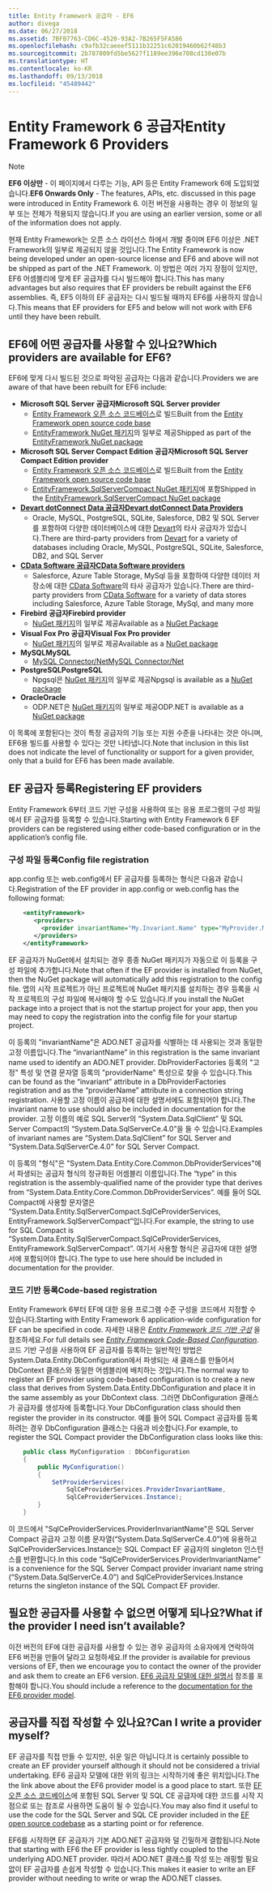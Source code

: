 ```yaml
---
title: Entity Framework 공급자 - EF6
author: divega
ms.date: 06/27/2018
ms.assetid: 7BFB7763-CD6C-4520-93A2-7B265F5FA586
ms.openlocfilehash: c9afb32caeeef5111b32251c62019460b62f48b3
ms.sourcegitcommit: 2b787009fd5be5627f1189ee396e708cd130e07b
ms.translationtype: HT
ms.contentlocale: ko-KR
ms.lasthandoff: 09/13/2018
ms.locfileid: "45489442"
---
```

# <a name="entity-framework-6-providers"></a><span data-ttu-id="55a14-102">Entity Framework 6 공급자</span><span class="sxs-lookup"><span data-stu-id="55a14-102">Entity Framework 6 Providers</span></span>
> [!NOTE]
> <span data-ttu-id="55a14-103">**EF6 이상만** - 이 페이지에서 다루는 기능, API 등은 Entity Framework 6에 도입되었습니다.</span><span class="sxs-lookup"><span data-stu-id="55a14-103">**EF6 Onwards Only** - The features, APIs, etc. discussed in this page were introduced in Entity Framework 6.</span></span> <span data-ttu-id="55a14-104">이전 버전을 사용하는 경우 이 정보의 일부 또는 전체가 적용되지 않습니다.</span><span class="sxs-lookup"><span data-stu-id="55a14-104">If you are using an earlier version, some or all of the information does not apply.</span></span>

<span data-ttu-id="55a14-105">현재 Entity Framework는 오픈 소스 라이선스 하에서 개발 중이며 EF6 이상은 .NET Framework의 일부로 제공되지 않을 것입니다.</span><span class="sxs-lookup"><span data-stu-id="55a14-105">The Entity Framework is now being developed under an open-source license and EF6 and above will not be shipped as part of the .NET Framework.</span></span> <span data-ttu-id="55a14-106">이 방법은 여러 가지 장점이 있지만, EF6 어셈블리에 맞게 EF 공급자를 다시 빌드해야 합니다.</span><span class="sxs-lookup"><span data-stu-id="55a14-106">This has many advantages but also requires that EF providers be rebuilt against the EF6 assemblies.</span></span> <span data-ttu-id="55a14-107">즉, EF5 이하의 EF 공급자는 다시 빌드될 때까지 EF6를 사용하지 않습니다.</span><span class="sxs-lookup"><span data-stu-id="55a14-107">This means that EF providers for EF5 and below will not work with EF6 until they have been rebuilt.</span></span>

## <a name="which-providers-are-available-for-ef6"></a><span data-ttu-id="55a14-108">EF6에 어떤 공급자를 사용할 수 있나요?</span><span class="sxs-lookup"><span data-stu-id="55a14-108">Which providers are available for EF6?</span></span>

<span data-ttu-id="55a14-109">EF6에 맞게 다시 빌드된 것으로 파악된 공급자는 다음과 같습니다.</span><span class="sxs-lookup"><span data-stu-id="55a14-109">Providers we are aware of that have been rebuilt for EF6 include:</span></span>

*   <span data-ttu-id="55a14-110">**Microsoft SQL Server 공급자**</span><span class="sxs-lookup"><span data-stu-id="55a14-110">**Microsoft SQL Server provider**</span></span>
    *   <span data-ttu-id="55a14-111">[Entity Framework 오픈 소스 코드베이스](http://github.com/aspnet/EntityFramework6)로 빌드</span><span class="sxs-lookup"><span data-stu-id="55a14-111">Built from the [Entity Framework open source code base](http://github.com/aspnet/EntityFramework6)</span></span>
    *   <span data-ttu-id="55a14-112">[EntityFramework NuGet 패키지](http://nuget.org/packages/EntityFramework)의 일부로 제공</span><span class="sxs-lookup"><span data-stu-id="55a14-112">Shipped as part of the [EntityFramework NuGet package](http://nuget.org/packages/EntityFramework)</span></span>
*   <span data-ttu-id="55a14-113">**Microsoft SQL Server Compact Edition 공급자**</span><span class="sxs-lookup"><span data-stu-id="55a14-113">**Microsoft SQL Server Compact Edition provider**</span></span>
    *   <span data-ttu-id="55a14-114">[Entity Framework 오픈 소스 코드베이스](http://github.com/aspnet/EntityFramework6)로 빌드</span><span class="sxs-lookup"><span data-stu-id="55a14-114">Built from the [Entity Framework open source code base](http://github.com/aspnet/EntityFramework6)</span></span>
    *   <span data-ttu-id="55a14-115">[EntityFramework.SqlServerCompact NuGet 패키지](http://nuget.org/packages/EntityFramework.SqlServerCompact)에 포함</span><span class="sxs-lookup"><span data-stu-id="55a14-115">Shipped in the [EntityFramework.SqlServerCompact NuGet package](http://nuget.org/packages/EntityFramework.SqlServerCompact)</span></span>
*   [<span data-ttu-id="55a14-116">**Devart dotConnect Data 공급자**</span><span class="sxs-lookup"><span data-stu-id="55a14-116">**Devart dotConnect Data Providers**</span></span>](http://www.devart.com/dotconnect/)
    *   <span data-ttu-id="55a14-117">Oracle, MySQL, PostgreSQL, SQLite, Salesforce, DB2 및 SQL Server를 포함하여 다양한 데이터베이스에 대한 [Devart](http://www.devart.com/)의 타사 공급자가 있습니다.</span><span class="sxs-lookup"><span data-stu-id="55a14-117">There are third-party providers from [Devart](http://www.devart.com/) for a variety of databases including Oracle, MySQL, PostgreSQL, SQLite, Salesforce, DB2, and SQL Server</span></span>
*   [<span data-ttu-id="55a14-118">**CData Software 공급자**</span><span class="sxs-lookup"><span data-stu-id="55a14-118">**CData Software providers**</span></span>](http://www.cdata.com/ado/)
    *   <span data-ttu-id="55a14-119">Salesforce, Azure Table Storage, MySql 등을 포함하여 다양한 데이터 저장소에 대한 [CData Software](http://www.cdata.com/ado/)의 타사 공급자가 있습니다.</span><span class="sxs-lookup"><span data-stu-id="55a14-119">There are third-party providers from [CData Software](http://www.cdata.com/ado/) for a variety of data stores including Salesforce, Azure Table Storage, MySql, and many more</span></span>
*   <span data-ttu-id="55a14-120">**Firebird 공급자**</span><span class="sxs-lookup"><span data-stu-id="55a14-120">**Firebird provider**</span></span>
    *   <span data-ttu-id="55a14-121">[NuGet 패키지](http://www.nuget.org/packages/FirebirdSql.Data.FirebirdClient/)의 일부로 제공</span><span class="sxs-lookup"><span data-stu-id="55a14-121">Available as a [NuGet Package](http://www.nuget.org/packages/FirebirdSql.Data.FirebirdClient/)</span></span>
*   <span data-ttu-id="55a14-122">**Visual Fox Pro 공급자**</span><span class="sxs-lookup"><span data-stu-id="55a14-122">**Visual Fox Pro provider**</span></span>
    *   <span data-ttu-id="55a14-123">[NuGet 패키지](https://www.nuget.org/packages/VFPEntityFrameworkProvider2/)의 일부로 제공</span><span class="sxs-lookup"><span data-stu-id="55a14-123">Available as a [NuGet package](https://www.nuget.org/packages/VFPEntityFrameworkProvider2/)</span></span>
*   <span data-ttu-id="55a14-124">**MySQL**</span><span class="sxs-lookup"><span data-stu-id="55a14-124">**MySQL**</span></span>
    *   [<span data-ttu-id="55a14-125">MySQL Connector/Net</span><span class="sxs-lookup"><span data-stu-id="55a14-125">MySQL Connector/Net</span></span>](http://dev.mysql.com/downloads/connector/net/)
*   <span data-ttu-id="55a14-126">**PostgreSQL**</span><span class="sxs-lookup"><span data-stu-id="55a14-126">**PostgreSQL**</span></span>
    *   <span data-ttu-id="55a14-127">Npgsql은 [NuGet 패키지](http://www.nuget.org/packages/Npgsql.EF6/)의 일부로 제공</span><span class="sxs-lookup"><span data-stu-id="55a14-127">Npgsql is available as a [NuGet package](http://www.nuget.org/packages/Npgsql.EF6/)</span></span>
*   <span data-ttu-id="55a14-128">**Oracle**</span><span class="sxs-lookup"><span data-stu-id="55a14-128">**Oracle**</span></span>
    *   <span data-ttu-id="55a14-129">ODP.NET은 [NuGet 패키지](https://www.nuget.org/packages/Oracle.ManagedDataAccess.EntityFramework/)의 일부로 제공</span><span class="sxs-lookup"><span data-stu-id="55a14-129">ODP.NET is available as a [NuGet package](https://www.nuget.org/packages/Oracle.ManagedDataAccess.EntityFramework/)</span></span>

<span data-ttu-id="55a14-130">이 목록에 포함된다는 것이 특정 공급자의 기능 또는 지원 수준을 나타내는 것은 아니며, EF6용 빌드를 사용할 수 있다는 것만 나타냅니다.</span><span class="sxs-lookup"><span data-stu-id="55a14-130">Note that inclusion in this list does not indicate the level of functionality or support for a given provider, only that a build for EF6 has been made available.</span></span>

## <a name="registering-ef-providers"></a><span data-ttu-id="55a14-131">EF 공급자 등록</span><span class="sxs-lookup"><span data-stu-id="55a14-131">Registering EF providers</span></span>

<span data-ttu-id="55a14-132">Entity Framework 6부터 코드 기반 구성을 사용하여 또는 응용 프로그램의 구성 파일에서 EF 공급자를 등록할 수 있습니다.</span><span class="sxs-lookup"><span data-stu-id="55a14-132">Starting with Entity Framework 6 EF providers can be registered using either code-based configuration or in the application’s config file.</span></span>

### <a name="config-file-registration"></a><span data-ttu-id="55a14-133">구성 파일 등록</span><span class="sxs-lookup"><span data-stu-id="55a14-133">Config file registration</span></span>

<span data-ttu-id="55a14-134">app.config 또는 web.config에서 EF 공급자를 등록하는 형식은 다음과 같습니다.</span><span class="sxs-lookup"><span data-stu-id="55a14-134">Registration of the EF provider in app.config or web.config has the following format:</span></span>


``` xml
    <entityFramework>
       <providers>
         <provider invariantName="My.Invariant.Name" type="MyProvider.MyProviderServices, MyAssembly" />
       </providers>
    </entityFramework>
```

<span data-ttu-id="55a14-135">EF 공급자가 NuGet에서 설치되는 경우 종종 NuGet 패키지가 자동으로 이 등록을 구성 파일에 추가합니다.</span><span class="sxs-lookup"><span data-stu-id="55a14-135">Note that often if the EF provider is installed from NuGet, then the NuGet package will automatically add this registration to the config file.</span></span> <span data-ttu-id="55a14-136">앱의 시작 프로젝트가 아닌 프로젝트에 NuGet 패키지를 설치하는 경우 등록을 시작 프로젝트의 구성 파일에 복사해야 할 수도 있습니다.</span><span class="sxs-lookup"><span data-stu-id="55a14-136">If you install the NuGet package into a project that is not the startup project for your app, then you may need to copy the registration into the config file for your startup project.</span></span>

<span data-ttu-id="55a14-137">이 등록의 "invariantName"은 ADO.NET 공급자를 식별하는 데 사용되는 것과 동일한 고정 이름입니다.</span><span class="sxs-lookup"><span data-stu-id="55a14-137">The “invariantName” in this registration is the same invariant name used to identify an ADO.NET provider.</span></span> <span data-ttu-id="55a14-138">DbProviderFactories 등록의 "고정" 특성 및 연결 문자열 등록의 "providerName" 특성으로 찾을 수 있습니다.</span><span class="sxs-lookup"><span data-stu-id="55a14-138">This can be found as the “invariant” attribute in a DbProviderFactories registration and as the “providerName” attribute in a connection string registration.</span></span> <span data-ttu-id="55a14-139">사용할 고정 이름이 공급자에 대한 설명서에도 포함되어야 합니다.</span><span class="sxs-lookup"><span data-stu-id="55a14-139">The invariant name to use should also be included in documentation for the provider.</span></span> <span data-ttu-id="55a14-140">고정 이름의 예로 SQL Server의 “System.Data.SqlClient” 및 SQL Server Compact의 “System.Data.SqlServerCe.4.0”을 들 수 있습니다.</span><span class="sxs-lookup"><span data-stu-id="55a14-140">Examples of invariant names are “System.Data.SqlClient” for SQL Server and “System.Data.SqlServerCe.4.0” for SQL Server Compact.</span></span>

<span data-ttu-id="55a14-141">이 등록의 "형식"은 "System.Data.Entity.Core.Common.DbProviderServices"에서 파생되는 공급자 형식의 정규화된 어셈블리 이름입니다.</span><span class="sxs-lookup"><span data-stu-id="55a14-141">The “type” in this registration is the assembly-qualified name of the provider type that derives from “System.Data.Entity.Core.Common.DbProviderServices”.</span></span> <span data-ttu-id="55a14-142">예를 들어 SQL Compact에 사용할 문자열은 “System.Data.Entity.SqlServerCompact.SqlCeProviderServices, EntityFramework.SqlServerCompact”입니다.</span><span class="sxs-lookup"><span data-stu-id="55a14-142">For example, the string to use for SQL Compact is “System.Data.Entity.SqlServerCompact.SqlCeProviderServices, EntityFramework.SqlServerCompact”.</span></span> <span data-ttu-id="55a14-143">여기서 사용할 형식은 공급자에 대한 설명서에 포함되어야 합니다.</span><span class="sxs-lookup"><span data-stu-id="55a14-143">The type to use here should be included in documentation for the provider.</span></span>

### <a name="code-based-registration"></a><span data-ttu-id="55a14-144">코드 기반 등록</span><span class="sxs-lookup"><span data-stu-id="55a14-144">Code-based registration</span></span>

<span data-ttu-id="55a14-145">Entity Framework 6부터 EF에 대한 응용 프로그램 수준 구성을 코드에서 지정할 수 있습니다.</span><span class="sxs-lookup"><span data-stu-id="55a14-145">Starting with Entity Framework 6 application-wide configuration for EF can be specified in code.</span></span> <span data-ttu-id="55a14-146">자세한 내용은 _[Entity Framework 코드 기반 구성](https://msdn.microsoft.com/en-us/data/jj680699)_ 을 참조하세요.</span><span class="sxs-lookup"><span data-stu-id="55a14-146">For full details see _[Entity Framework Code-Based Configuration](https://msdn.microsoft.com/en-us/data/jj680699)_.</span></span> <span data-ttu-id="55a14-147">코드 기반 구성을 사용하여 EF 공급자를 등록하는 일반적인 방법은 System.Data.Entity.DbConfiguration에서 파생되는 새 클래스를 만들어서 DbContext 클래스와 동일한 어셈블리에 배치하는 것입니다.</span><span class="sxs-lookup"><span data-stu-id="55a14-147">The normal way to register an EF provider using code-based configuration is to create a new class that derives from System.Data.Entity.DbConfiguration and place it in the same assembly as your DbContext class.</span></span> <span data-ttu-id="55a14-148">그러면 DbConfiguration 클래스가 공급자를 생성자에 등록합니다.</span><span class="sxs-lookup"><span data-stu-id="55a14-148">Your DbConfiguration class should then register the provider in its constructor.</span></span> <span data-ttu-id="55a14-149">예를 들어 SQL Compact 공급자를 등록하려는 경우 DbConfiguration 클래스는 다음과 비슷합니다.</span><span class="sxs-lookup"><span data-stu-id="55a14-149">For example, to register the SQL Compact provider the DbConfiguration class looks like this:</span></span>

``` csharp
    public class MyConfiguration : DbConfiguration
    {
        public MyConfiguration()
        {
            SetProviderServices(
                SqlCeProviderServices.ProviderInvariantName,
                SqlCeProviderServices.Instance);
        }
    }
```

<span data-ttu-id="55a14-150">이 코드에서 "SqlCeProviderServices.ProviderInvariantName"은 SQL Server Compact 공급자 고정 이름 문자열(“System.Data.SqlServerCe.4.0”)에 유용하고 SqlCeProviderServices.Instance는 SQL Compact EF 공급자의 singleton 인스턴스를 반환합니다.</span><span class="sxs-lookup"><span data-stu-id="55a14-150">In this code “SqlCeProviderServices.ProviderInvariantName” is a convenience for the SQL Server Compact provider invariant name string (“System.Data.SqlServerCe.4.0”) and SqlCeProviderServices.Instance returns the singleton instance of the SQL Compact EF provider.</span></span>

## <a name="what-if-the-provider-i-need-isnt-available"></a><span data-ttu-id="55a14-151">필요한 공급자를 사용할 수 없으면 어떻게 되나요?</span><span class="sxs-lookup"><span data-stu-id="55a14-151">What if the provider I need isn’t available?</span></span>

<span data-ttu-id="55a14-152">이전 버전의 EF에 대한 공급자를 사용할 수 있는 경우 공급자의 소유자에게 연락하여 EF6 버전을 만들어 달라고 요청하세요.</span><span class="sxs-lookup"><span data-stu-id="55a14-152">If the provider is available for previous versions of EF, then we encourage you to contact the owner of the provider and ask them to create an EF6 version.</span></span> <span data-ttu-id="55a14-153">[EF6 공급자 모델에 대한 설명서](~/ef6/fundamentals/providers/provider-model.md) 참조를 포함해야 합니다.</span><span class="sxs-lookup"><span data-stu-id="55a14-153">You should include a reference to the [documentation for the EF6 provider model](~/ef6/fundamentals/providers/provider-model.md).</span></span>

## <a name="can-i-write-a-provider-myself"></a><span data-ttu-id="55a14-154">공급자를 직접 작성할 수 있나요?</span><span class="sxs-lookup"><span data-stu-id="55a14-154">Can I write a provider myself?</span></span>

<span data-ttu-id="55a14-155">EF 공급자를 직접 만들 수 있지만, 쉬운 일은 아닙니다.</span><span class="sxs-lookup"><span data-stu-id="55a14-155">It is certainly possible to create an EF provider yourself although it should not be considered a trivial undertaking.</span></span> <span data-ttu-id="55a14-156">EF6 공급자 모델에 대한 위의 링크는 시작하기에 좋은 위치입니다.</span><span class="sxs-lookup"><span data-stu-id="55a14-156">The the link above about the EF6 provider model is a good place to start.</span></span> <span data-ttu-id="55a14-157">또한 [EF 오픈 소스 코드베이스](https://github.com/aspnet/EntityFramework6)에 포함된 SQL Server 및 SQL CE 공급자에 대한 코드를 시작 지점으로 또는 참조로 사용하면 도움이 될 수 있습니다.</span><span class="sxs-lookup"><span data-stu-id="55a14-157">You may also find it useful to use the code for the SQL Server and SQL CE provider included in the [EF open source codebase](https://github.com/aspnet/EntityFramework6) as a starting point or for reference.</span></span>

<span data-ttu-id="55a14-158">EF6를 시작하면 EF 공급자가 기본 ADO.NET 공급자와 덜 긴밀하게 결합됩니다.</span><span class="sxs-lookup"><span data-stu-id="55a14-158">Note that starting with EF6 the EF provider is less tightly coupled to the underlying ADO.NET provider.</span></span> <span data-ttu-id="55a14-159">따라서 ADO.NET 클래스를 작성 또는 래핑할 필요 없이 EF 공급자를 손쉽게 작성할 수 있습니다.</span><span class="sxs-lookup"><span data-stu-id="55a14-159">This makes it easier to write an EF provider without needing to write or wrap the ADO.NET classes.</span></span>
